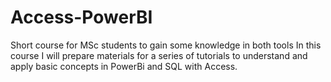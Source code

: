 # Access-PowerBI
Short course for MSc students to gain some knowledge in both tools
In this course I will prepare materials for a series of tutorials to understand and apply basic concepts in PowerBi and SQL with Access.
